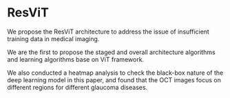 # ResViT

We propose the ResViT architecture to address the issue of insufficient training data in medical imaging.

We are the first to propose the staged and overall architecture algorithms and learning algorithms base on ViT framework.

We also conducted a heatmap analysis to check the black-box nature of the deep learning model in this paper, and found that the OCT images focus on different regions for different glaucoma diseases.

